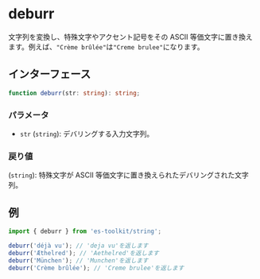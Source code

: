 # deburr

文字列を変換し、特殊文字やアクセント記号をその ASCII 等価文字に置き換えます。例えば、`"Crème brûlée"`は`"Creme brulee"`になります。

## インターフェース

```typescript
function deburr(str: string): string;
```

### パラメータ

- `str` (`string`): デバリングする入力文字列。

### 戻り値

(`string`): 特殊文字が ASCII 等価文字に置き換えられたデバリングされた文字列。

## 例

```typescript
import { deburr } from 'es-toolkit/string';

deburr('déjà vu'); // 'deja vu'を返します
deburr('Æthelred'); // 'Aethelred'を返します
deburr('München'); // 'Munchen'を返します
deburr('Crème brûlée'); // 'Creme brulee'を返します
```
